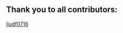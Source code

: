 Thank you to all contributors:
------------------------------
[liudf0716](https://github.com/liudf0716)
